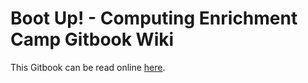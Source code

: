 Boot Up! - Computing Enrichment Camp Gitbook Wiki
========

This Gitbook can be read online [here](https://www.gitbook.com/read/book/estl/boot-up-camp).

